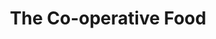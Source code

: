 ---
title: "The Co-operative Food"
url: /brackley/the-co-operative-food-high-street/
shop: convenience
---